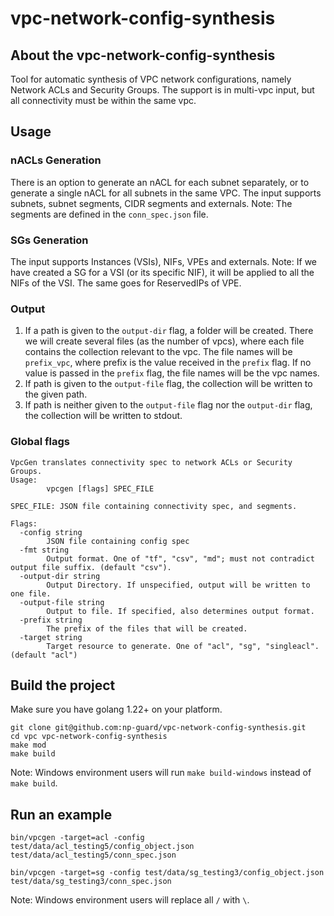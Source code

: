 # vpc-network-config-synthesis

## About the vpc-network-config-synthesis
Tool for automatic synthesis of VPC network configurations, namely Network ACLs and Security Groups.
The support is in multi-vpc input, but all connectivity must be within the same vpc.

## Usage

### nACLs Generation
There is an option to generate an nACL for each subnet separately, or to generate a single nACL for all subnets in the same VPC.
The input supports subnets, subnet segments, CIDR segments and externals.
Note: The segments are defined in the `conn_spec.json` file.

### SGs Generation
The input supports Instances (VSIs), NIFs, VPEs and externals.
Note: If we have created a SG for a VSI (or its specific NIF), it will be applied to all the NIFs of the VSI. The same goes for ReservedIPs of VPE.

### Output
1. If a path is given to the `output-dir` flag, a folder will be created. There we will create several files (as the number of vpcs), where each file contains the collection relevant to the vpc. The file names will be `prefix_vpc`, where prefix is ​​the value received in the `prefix` flag. If no value is passed in the `prefix` flag, the file names will be the vpc names.
2. If path is given to the `output-file` flag, the collection will be written to the given path.
3. If path is neither given to the `output-file` flag nor the `output-dir` flag, the collection will be written to stdout.

### Global flags
```commandline
VpcGen translates connectivity spec to network ACLs or Security Groups.
Usage:
        vpcgen [flags] SPEC_FILE

SPEC_FILE: JSON file containing connectivity spec, and segments.

Flags:
  -config string
        JSON file containing config spec
  -fmt string
        Output format. One of "tf", "csv", "md"; must not contradict output file suffix. (default "csv").
  -output-dir string
        Output Directory. If unspecified, output will be written to one file.
  -output-file string
        Output to file. If specified, also determines output format.
  -prefix string
        The prefix of the files that will be created.
  -target string
        Target resource to generate. One of "acl", "sg", "singleacl". (default "acl")
```

## Build the project
Make sure you have golang 1.22+ on your platform.

```commandline
git clone git@github.com:np-guard/vpc-network-config-synthesis.git
cd vpc vpc-network-config-synthesis
make mod
make build
```

Note: Windows environment users will run `make build-windows` instead of `make build`.


## Run an example

```commandline
bin/vpcgen -target=acl -config test/data/acl_testing5/config_object.json test/data/acl_testing5/conn_spec.json

bin/vpcgen -target=sg -config test/data/sg_testing3/config_object.json test/data/sg_testing3/conn_spec.json
```

Note: Windows environment users will replace all `/` with `\`.